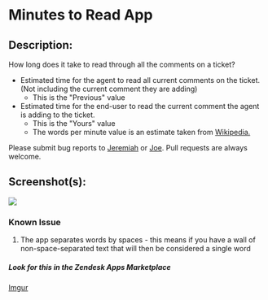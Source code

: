 # Minutes to Read App

## Description:

How long does it take to read through all the comments on a ticket?

- Estimated time for the agent to read all current comments on the ticket. (Not including the current comment they are adding)
  + This is the "Previous" value
- Estimated time for the end-user to read the current comment the agent is adding to the ticket.
  + This is the "Yours" value
  + The words per minute value is an estimate taken from [Wikipedia.](http://en.wikipedia.org/wiki/Words_per_minute#Reading_and_comprehension)

Please submit bug reports to [Jeremiah](https://github.com/jeremiahcurrier) or [Joe](https://github.com/jstjoe). Pull requests are always welcome.

## Screenshot(s):

![](http://i.imgur.com/Ps5mF95.png)

### Known Issue

1. The app separates words by spaces - this means if you have a wall of non-space-separated text that will then be considered a single word

##### Look for this in the Zendesk Apps Marketplace

[Imgur](http://i.imgur.com/UjexmDD.png)
